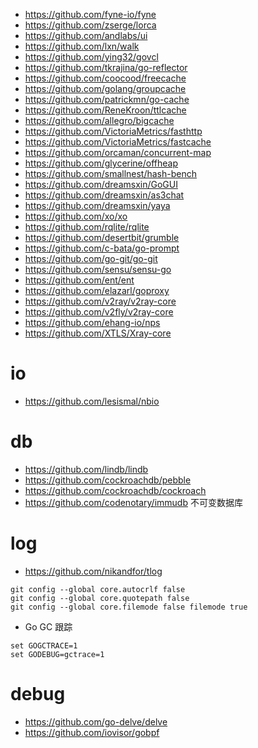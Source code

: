 - https://github.com/fyne-io/fyne
- https://github.com/zserge/lorca
- https://github.com/andlabs/ui
- https://github.com/lxn/walk
- https://github.com/ying32/govcl
- https://github.com/tkrajina/go-reflector
- https://github.com/coocood/freecache
- https://github.com/golang/groupcache
- https://github.com/patrickmn/go-cache
- https://github.com/ReneKroon/ttlcache
- https://github.com/allegro/bigcache
- https://github.com/VictoriaMetrics/fasthttp
- https://github.com/VictoriaMetrics/fastcache
- https://github.com/orcaman/concurrent-map
- https://github.com/glycerine/offheap
- https://github.com/smallnest/hash-bench
- https://github.com/dreamsxin/GoGUI
- https://github.com/dreamsxin/as3chat
- https://github.com/dreamsxin/yaya
- https://github.com/xo/xo
- https://github.com/rqlite/rqlite
- https://github.com/desertbit/grumble
- https://github.com/c-bata/go-prompt
- https://github.com/go-git/go-git
- https://github.com/sensu/sensu-go
- https://github.com/ent/ent
- https://github.com/elazarl/goproxy
- https://github.com/v2ray/v2ray-core
- https://github.com/v2fly/v2ray-core
- https://github.com/ehang-io/nps
- https://github.com/XTLS/Xray-core

# io
- https://github.com/lesismal/nbio

# db
- https://github.com/lindb/lindb
- https://github.com/cockroachdb/pebble
- https://github.com/cockroachdb/cockroach
- https://github.com/codenotary/immudb 不可变数据库

# log
- https://github.com/nikandfor/tlog

```shell
git config --global core.autocrlf false
git config --global core.quotepath false
git config --global core.filemode false filemode true
```

* Go GC 跟踪
```shell
set GOGCTRACE=1
set GODEBUG=gctrace=1
```
# debug

- https://github.com/go-delve/delve
- https://github.com/iovisor/gobpf
